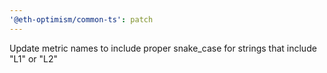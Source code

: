 ```yaml
---
'@eth-optimism/common-ts': patch
---
```


Update metric names to include proper snake_case for strings that include "L1" or "L2"
